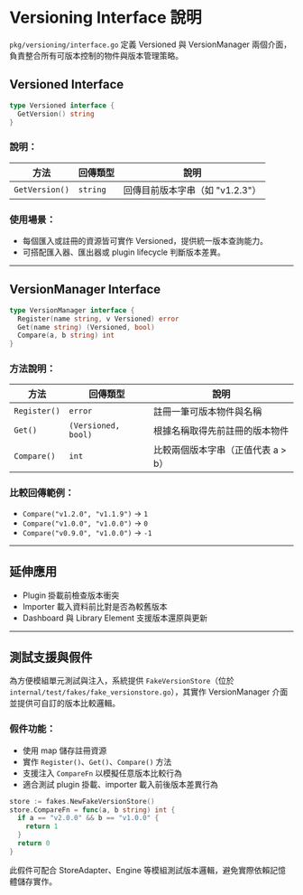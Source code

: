 # Versioning Interface 說明

`pkg/versioning/interface.go` 定義 Versioned 與 VersionManager 兩個介面，負責整合所有可版本控制的物件與版本管理策略。

## Versioned Interface

```go
type Versioned interface {
  GetVersion() string
}
```

### 說明：

| 方法        | 回傳類型 | 說明                               |
|-------------|----------|------------------------------------|
| `GetVersion()` | `string` | 回傳目前版本字串（如 "v1.2.3"）     |

### 使用場景：

- 每個匯入或註冊的資源皆可實作 Versioned，提供統一版本查詢能力。
- 可搭配匯入器、匯出器或 plugin lifecycle 判斷版本差異。

---

## VersionManager Interface

```go
type VersionManager interface {
  Register(name string, v Versioned) error
  Get(name string) (Versioned, bool)
  Compare(a, b string) int
}
```

### 方法說明：

| 方法        | 回傳類型              | 說明                                   |
|-------------|-----------------------|----------------------------------------|
| `Register()` | `error`               | 註冊一筆可版本物件與名稱              |
| `Get()`      | `(Versioned, bool)`   | 根據名稱取得先前註冊的版本物件        |
| `Compare()`  | `int`                 | 比較兩個版本字串（正值代表 a > b）     |

### 比較回傳範例：

- `Compare("v1.2.0", "v1.1.9")` → `1`
- `Compare("v1.0.0", "v1.0.0")` → `0`
- `Compare("v0.9.0", "v1.0.0")` → `-1`

---

## 延伸應用

- Plugin 掛載前檢查版本衝突
- Importer 載入資料前比對是否為較舊版本
- Dashboard 與 Library Element 支援版本還原與更新

---

## 測試支援與假件

為方便模組單元測試與注入，系統提供 `FakeVersionStore`（位於 `internal/test/fakes/fake_versionstore.go`），其實作 VersionManager 介面並提供可自訂的版本比較邏輯。

### 假件功能：

- 使用 map 儲存註冊資源
- 實作 `Register()`、`Get()`、`Compare()` 方法
- 支援注入 `CompareFn` 以模擬任意版本比較行為
- 適合測試 plugin 掛載、importer 載入前後版本差異行為

```go
store := fakes.NewFakeVersionStore()
store.CompareFn = func(a, b string) int {
  if a == "v2.0.0" && b == "v1.0.0" {
    return 1
  }
  return 0
}
```

此假件可配合 StoreAdapter、Engine 等模組測試版本邏輯，避免實際依賴記憶體儲存實作。